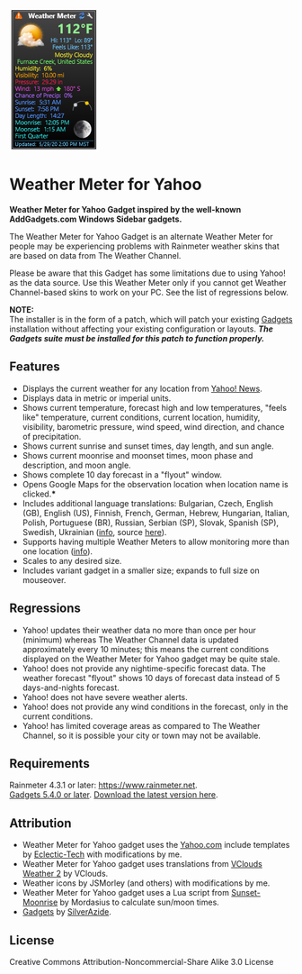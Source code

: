 ![](Images/Weather-Meter-Yahoo.png)
# Weather Meter for Yahoo
**Weather Meter for Yahoo Gadget inspired by the well-known AddGadgets.com Windows Sidebar gadgets.**

The Weather Meter for Yahoo Gadget is an alternate Weather Meter for people may be experiencing problems with Rainmeter weather skins that are based on data from The Weather Channel.

Please be aware that this Gadget has some limitations due to using Yahoo! as the data source. Use this Weather Meter only if you cannot get Weather Channel-based skins to work on your PC. See the list of regressions below.

**NOTE:**<br>
The installer is in the form of a patch, which will patch your existing [Gadgets](https://github.com/SilverAzide/Gadgets) installation without affecting your existing configuration or layouts. **_The Gadgets suite must be installed for this patch to function properly._**

## Features
* Displays the current weather for any location from [Yahoo! News](https://www.yahoo.com/news/weather/).
* Displays data in metric or imperial units.
* Shows current temperature, forecast high and low temperatures, "feels like" temperature, current conditions, current location, humidity, visibility, barometric pressure, wind speed, wind direction, and chance of precipitation.
* Shows current sunrise and sunset times, day length, and sun angle.
* Shows current moonrise and moonset times, moon phase and description, and moon angle.
* Shows complete 10 day forecast in a "flyout" window.
* Opens Google Maps for the observation location when location name is clicked.**\***
* Includes additional language translations: Bulgarian, Czech, English (GB), English (US), Finnish, French, German, Hebrew, Hungarian, Italian, Polish, Portuguese (BR), Russian, Serbian (SP), Slovak, Spanish (SP), Swedish, Ukrainian ([info](https://github.com/SilverAzide/Gadgets/wiki/HOW-TO-Change-the-default-language-or-temperature-units-of-the-Weather-Meter#how-to-change-the-default-language-or-temperature-units-of-the-weather-meter), source [here](http://fav.me/d2ylush)).
* Supports having multiple Weather Meters to allow monitoring more than one location ([info](https://github.com/SilverAzide/Gadgets/wiki/HOW-TO-Configure-the-Weather-Meter-to-show-multiple-locations#how-to-configure-the-weather-meter-to-show-multiple-locations)).
* Scales to any desired size.
* Includes variant gadget in a smaller size; expands to full size on mouseover.

## Regressions
* Yahoo! updates their weather data no more than once per hour (minimum) whereas The Weather Channel data is updated approximately every 10 minutes; this means the current conditions displayed on the Weather Meter for Yahoo gadget may be quite stale.
* Yahoo! does not provide any nightime-specific forecast data. The weather forecast "flyout" shows 10 days of forecast data instead of 5 days-and-nights forecast.
* Yahoo! does not have severe weather alerts.
* Yahoo! does not provide any wind conditions in the forecast, only in the current conditions.
* Yahoo! has limited coverage areas as compared to The Weather Channel, so it is possible your city or town may not be available.

## Requirements
Rainmeter 4.3.1 or later: <https://www.rainmeter.net>.<br>
[Gadgets 5.4.0 or later](https://github.com/SilverAzide/Gadgets). [Download the latest version here](https://github.com/SilverAzide/Gadgets/releases).

## Attribution
* Weather Meter for Yahoo gadget uses the [Yahoo.com](https://forum.rainmeter.net/viewtopic.php?f=118&t=34945) include templates by [Eclectic-Tech](https://eclectic-tech.deviantart.com) with modifications by me.
* Weather Meter for Yahoo gadget uses translations from [VClouds Weather 2](http://fav.me/d2ylush) by VClouds.
* Weather icons by JSMorley (and others) with modifications by me.
* Weather Meter for Yahoo gadget uses a Lua script from [Sunset-Moonrise](http://fav.me/d5ybxqr) by Mordasius to calculate sun/moon times.
* [Gadgets](https://github.com/SilverAzide/Gadgets) by [SilverAzide](https://github.com/SilverAzide).

## License
Creative Commons Attribution-Noncommercial-Share Alike 3.0 License
